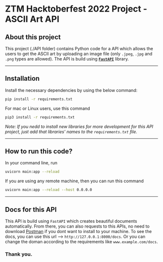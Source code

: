 # ZTM Hacktoberfest 2022 Project - ASCII Art API

## About this project
This project (./API folder) contains Python code for a API which allows the users to get the ASCII art by uploading an image file (only `.jpeg`, `.jpg` and `.png` types are allowed). The API is build using **[`FastAPI`](https://fastapi.tiangolo.com)** library.

---

## Installation
Install the necessary dependencies by using the below command:

```bash
pip install -r requirements.txt
```

For mac or Linux users, use this command

```bash
pip3 install -r requirements.txt
```

*Note: If you nedd to install new libraries for more development for this API project, just add that libraries' names to the `requirements.txt` file.*

---

## How to run this code?
In your command line, run

```bash
uvicorn main:app --reload
```

If you are using any remote machine, then you can run this command

```bash
uvicorn main:app --reload --host 0.0.0.0
```

---

## Docs for this API
This API is build using `FastAPI` which creates beautiful documents automatically. From there, you can also requests to this APIs, no need to download [Postman](https://www.postman.com/downloads) if you dont want to install to your machine. To see the docs, you can use this url --> `http://127.0.0.1:8000/docs`. Or you can change the doman according to the requirements like `www.example.com/docs`.

### Thank you.
